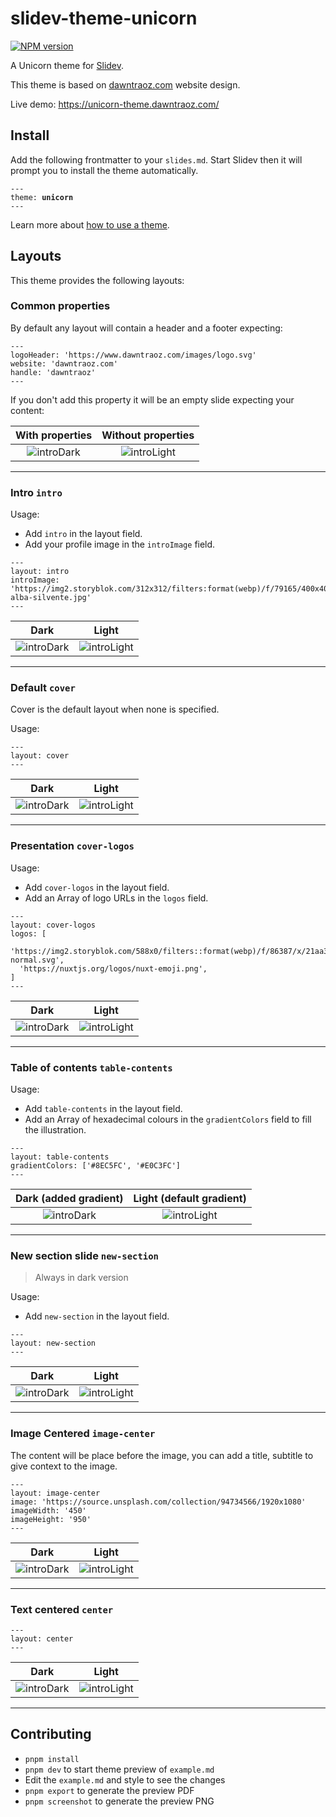 # slidev-theme-unicorn

[![NPM version](https://img.shields.io/npm/v/slidev-theme-unicorn?color=3AB9D4&label=)](https://www.npmjs.com/package/slidev-theme-unicorn)

A Unicorn theme for [Slidev](https://github.com/slidevjs/slidev).

This theme is based on [dawntraoz.com](https://www.dawntraoz.com/) website design.

Live demo: https://unicorn-theme.dawntraoz.com/

## Install

Add the following frontmatter to your `slides.md`. Start Slidev then it will prompt you to install the theme automatically.

<pre><code>---
theme: <b>unicorn</b>
---</code></pre>

Learn more about [how to use a theme](https://sli.dev/themes/use).

## Layouts

This theme provides the following layouts:

### Common properties

By default any layout will contain a header and a footer expecting:

```
---
logoHeader: 'https://www.dawntraoz.com/images/logo.svg'
website: 'dawntraoz.com'
handle: 'dawntraoz'
---
```

If you don't add this property it will be an empty slide expecting your content:

With properties            | Without properties 
:-------------------------:|:-------------------------:
![introDark](https://raw.githubusercontent.com/Dawntraoz/slidev-theme-unicorn/master/screenshots/dark-theme-center.png) | ![introLight](https://raw.githubusercontent.com/Dawntraoz/slidev-theme-unicorn/master/screenshots/dark-theme-center-without-header-footer.png)

---

### Intro `intro`

Usage:

- Add `intro` in the layout field.
- Add your profile image in the `introImage` field.

```
---
layout: intro
introImage: 'https://img2.storyblok.com/312x312/filters:format(webp)/f/79165/400x400/1082ff0d24/dawntraoz-alba-silvente.jpg'
---
```

Dark                       | Light
:-------------------------:|:-------------------------:
![introDark](https://raw.githubusercontent.com/Dawntraoz/slidev-theme-unicorn/master/screenshots/dark-theme-intro.png) | ![introLight](https://raw.githubusercontent.com/Dawntraoz/slidev-theme-unicorn/master/screenshots/light-theme-intro.png)

---

### Default `cover`

Cover is the default layout when none is specified.

Usage:

```
---
layout: cover
---
```

Dark                       | Light
:-------------------------:|:-------------------------:
![introDark](https://raw.githubusercontent.com/Dawntraoz/slidev-theme-unicorn/master/screenshots/dark-theme-cover.png) | ![introLight](https://raw.githubusercontent.com/Dawntraoz/slidev-theme-unicorn/master/screenshots/light-theme-cover.png)

---

### Presentation `cover-logos`

Usage:

- Add `cover-logos` in the layout field.
- Add an Array of logo URLs in the `logos` field.

```
---
layout: cover-logos
logos: [
  'https://img2.storyblok.com/588x0/filters::format(webp)/f/86387/x/21aa32ed18/logo-normal.svg',
  'https://nuxtjs.org/logos/nuxt-emoji.png',
]
---
```

Dark                       | Light
:-------------------------:|:-------------------------:
![introDark](https://raw.githubusercontent.com/Dawntraoz/slidev-theme-unicorn/master/screenshots/dark-theme-cover-logos.png) | ![introLight](https://raw.githubusercontent.com/Dawntraoz/slidev-theme-unicorn/master/screenshots/light-theme-cover-logos.png)

---

### Table of contents `table-contents`

Usage:

- Add `table-contents` in the layout field.
- Add an Array of hexadecimal colours in the `gradientColors` field to fill the illustration.

```
---
layout: table-contents
gradientColors: ['#8EC5FC', '#E0C3FC']
---
```

Dark (added gradient)      | Light (default gradient)
:-------------------------:|:-------------------------:
![introDark](https://raw.githubusercontent.com/Dawntraoz/slidev-theme-unicorn/master/screenshots/dark-theme-table-content.png) | ![introLight](https://raw.githubusercontent.com/Dawntraoz/slidev-theme-unicorn/master/screenshots/light-theme-table-content.png)

---

### New section slide `new-section`

> Always in dark version

Usage:

- Add `new-section` in the layout field.

```
---
layout: new-section
---
```

Dark                       | Light
:-------------------------:|:-------------------------:
![introDark](https://raw.githubusercontent.com/Dawntraoz/slidev-theme-unicorn/master/screenshots/new-section.png) | ![introLight](https://raw.githubusercontent.com/Dawntraoz/slidev-theme-unicorn/master/screenshots/new-section.png)

---

### Image Centered `image-center`

The content will be place before the image, you can add a title, subtitle to give context to the image.

```
---
layout: image-center
image: 'https://source.unsplash.com/collection/94734566/1920x1080'
imageWidth: '450'
imageHeight: '950'
---
```

Dark                       | Light
:-------------------------:|:-------------------------:
![introDark](https://raw.githubusercontent.com/Dawntraoz/slidev-theme-unicorn/master/screenshots/dark-theme-image-centered.png) | ![introLight](https://raw.githubusercontent.com/Dawntraoz/slidev-theme-unicorn/master/screenshots/light-theme-image-center.png)

---

### Text centered `center`

```
---
layout: center
---
```

Dark                       | Light
:-------------------------:|:-------------------------:
![introDark](https://raw.githubusercontent.com/Dawntraoz/slidev-theme-unicorn/master/screenshots/dark-theme-center.png) | ![introLight](https://raw.githubusercontent.com/Dawntraoz/slidev-theme-unicorn/master/screenshots/light-theme-center.png)

---

## Contributing

- `pnpm install`
- `pnpm dev` to start theme preview of `example.md`
- Edit the `example.md` and style to see the changes
- `pnpm export` to generate the preview PDF
- `pnpm screenshot` to generate the preview PNG
